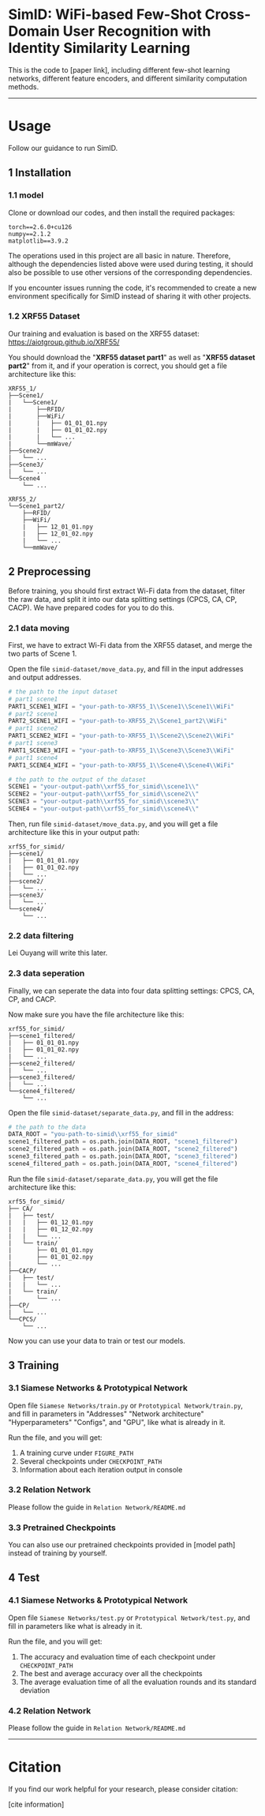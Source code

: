 # SimID: WiFi-based Few-Shot Cross-Domain User Recognition with Identity Similarity Learning

This is the code to [paper link], including different few-shot learning networks, different feature encoders, and different similarity computation methods.

---

# Usage

Follow our guidance to run SimID.


## 1 Installation

### 1.1 model

Clone or download our codes, and then install the required packages:

~~~
torch==2.6.0+cu126
numpy==2.1.2
matplotlib==3.9.2
~~~

The operations used in this project are all basic in nature. Therefore, although the dependencies listed above were used during testing, it should also be possible to use other versions of the corresponding dependencies.

If you encounter issues running the code, it's recommended to create a new environment specifically for SimID instead of sharing it with other projects. 

### 1.2 XRF55 Dataset

Our training and evaluation is based on the XRF55 dataset: https://aiotgroup.github.io/XRF55/

You should download the "**XRF55 dataset part1**" as well as "**XRF55 dataset part2**" from it, and if your operation is correct, you should get a file architecture like this:

~~~
XRF55_1/
├──Scene1/
|   └──Scene1/
|       ├──RFID/
|       ├──WiFi/
|       |   ├── 01_01_01.npy
|       |   ├── 01_01_02.npy
|       |   └── ...
|       └──mmWave/
├──Scene2/
|   └── ...
├──Scene3/
|   └── ...
└──Scene4
    └── ...

XRF55_2/
└──Scene1_part2/
    ├──RFID/
    ├──WiFi/
    |   ├── 12_01_01.npy
    |   ├── 12_01_02.npy
    |   └── ...
    └──mmWave/
~~~

## 2 Preprocessing

Before training, you should first extract Wi-Fi data from the dataset, filter the raw data, and split it into our data splitting settings (CPCS, CA, CP, CACP). We have prepared codes for you to do this.

### 2.1 data moving

First, we have to extract Wi-Fi data from the XRF55 dataset, and merge the two parts of Scene 1.

Open the file `simid-dataset/move_data.py`, and fill in the input addresses and output addresses. 


~~~python
# the path to the input dataset
# part1 scene1
PART1_SCENE1_WIFI = "your-path-to-XRF55_1\\Scene1\\Scene1\\WiFi"
# part2 scene1
PART2_SCENE1_WIFI = "your-path-to-XRF55_2\\Scene1_part2\\WiFi"
# part1 scene2
PART1_SCENE2_WIFI = "your-path-to-XRF55_1\\Scene2\\Scene2\\WiFi"
# part1 scene3
PART1_SCENE3_WIFI = "your-path-to-XRF55_1\\Scene3\\Scene3\\WiFi"
# part1 scene4
PART1_SCENE4_WIFI = "your-path-to-XRF55_1\\Scene4\\Scene4\\WiFi"

# the path to the output of the dataset
SCENE1 = "your-output-path\\xrf55_for_simid\\scene1\\"
SCENE2 = "your-output-path\\xrf55_for_simid\\scene2\\"
SCENE3 = "your-output-path\\xrf55_for_simid\\scene3\\"
SCENE4 = "your-output-path\\xrf55_for_simid\\scene4\\"
~~~

Then, run file `simid-dataset/move_data.py`, and you will get a file architecture like this in your output path:

~~~
xrf55_for_simid/
├──scene1/
|   ├── 01_01_01.npy
|   ├── 01_01_02.npy
|   └── ...
├──scene2/
|   └── ...
├──scene3/
|   └── ...
└──scene4/
    └── ...
~~~

### 2.2 data filtering

Lei Ouyang will write this later.

### 2.3 data seperation

Finally, we can seperate the data into four data splitting settings: CPCS, CA, CP, and CACP.

Now make sure you have the file architecture like this:

~~~
xrf55_for_simid/
├──scene1_filtered/
|   ├── 01_01_01.npy
|   ├── 01_01_02.npy
|   └── ...
├──scene2_filtered/
|   └── ...
├──scene3_filtered/
|   └── ...
└──scene4_filtered/
    └── ...
~~~

Open the file `simid-dataset/separate_data.py`, and fill in the address:

~~~python
# the path to the data
DATA_ROOT = "you-path-to-simid\\xrf55_for_simid"
scene1_filtered_path = os.path.join(DATA_ROOT, "scene1_filtered")
scene2_filtered_path = os.path.join(DATA_ROOT, "scene2_filtered")
scene3_filtered_path = os.path.join(DATA_ROOT, "scene3_filtered")
scene4_filtered_path = os.path.join(DATA_ROOT, "scene4_filtered")
~~~

Run the file `simid-dataset/separate_data.py`, you will get the file architecture like this:

~~~
xrf55_for_simid/
├── CA/
|   ├── test/
|   |   ├── 01_12_01.npy
|   |   ├── 01_12_02.npy
|   |   └── ...
|   └── train/
|       ├── 01_01_01.npy
|       ├── 01_01_02.npy
|       └── ...  
├──CACP/
|   ├── test/
|   |   └── ...  
|   └── train/
|       └── ...  
├──CP/
|   └── ...
└──CPCS/
    └── ...
~~~

Now you can use your data to train or test our models.

## 3 Training

### 3.1 Siamese Networks & Prototypical Network

Open file `Siamese Networks/train.py` or `Prototypical Network/train.py`, and fill in parameters in "Addresses" "Network architecture" "Hyperparameters" "Configs", and "GPU", like what is already in it.

Run the file, and you will get:

1. A training curve under `FIGURE_PATH`
2. Several checkpoints under `CHECKPOINT_PATH`
3. Information about each iteration output in console

### 3.2 Relation Network

Please follow the guide in `Relation Network/README.md`

### 3.3 Pretrained Checkpoints

You can also use our pretrained checkpoints provided in [model path] instead of training by yourself.

## 4 Test

### 4.1 Siamese Networks & Prototypical Network

Open file `Siamese Networks/test.py` or `Prototypical Network/test.py`, and fill in parameters like what is already in it.

Run the file, and you will get:

1. The accuracy and evaluation time of each checkpoint under `CHECKPOINT_PATH`
2. The best and average accuracy over all the checkpoints
3. The average evaluation time of all the evaluation rounds and its standard deviation

### 4.2 Relation Network

Please follow the guide in `Relation Network/README.md`

---

# Citation

If you find our work helpful for your research, please consider citation:

[cite information]